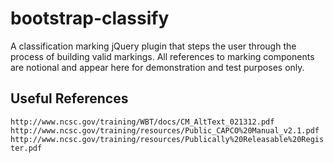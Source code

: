 # bootstrap-classify

A classification marking jQuery plugin that steps the user through the
process of building valid markings. All references to marking
components are notional and appear here for demonstration and test
purposes only.


## Useful References

`http://www.ncsc.gov/training/WBT/docs/CM_AltText_021312.pdf`
`http://www.ncsc.gov/training/resources/Public_CAPCO%20Manual_v2.1.pdf`
`http://www.ncsc.gov/training/resources/Publically%20Releasable%20Register.pdf`
